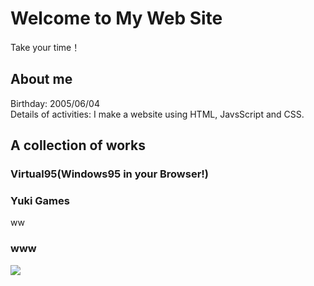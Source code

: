 # Welcome to My Web Site
Take your time！

## About me
Birthday: 2005/06/04<br>
Details of activities: I make a website using HTML, JavsScript and CSS.

## A collection of works

### Virtual95(Windows95 in your Browser!)


### Yuki Games          
ww
  
  
### www
<!--shinobi1--><script type="text/javascript" src="//xa.shinobi.jp/ufo/190861601"></script><noscript><a href="//xa.shinobi.jp/bin/gg?190861601" target="_blank"><img src="//xa.shinobi.jp/bin/ll?190861601" border="0"></a><br><span style="font-size:9px"><img style="margin:0;vertical-align:text-bottom;" src="//img.shinobi.jp/tadaima/fj.gif" width="19" height="11"> </span></noscript><!--shinobi2-->
